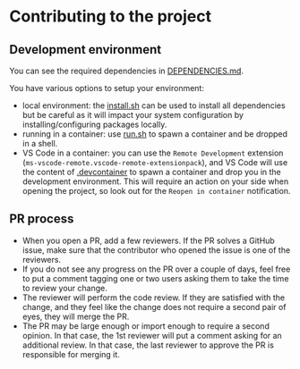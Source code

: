 # Contributing to the project

## Development environment

You can see the required dependencies in [DEPENDENCIES.md](./DEPENDENCIES.md).

You have various options to setup your environment:
* local environment: the [install.sh](test/images/devenv/install.sh) can be used to
install all dependencies but be careful as it will impact your system configuration by
installing/configuring packages locally.
* running in a container: use [run.sh](test/images/devenv/run.sh) to spawn a container
and be dropped in a shell.
* VS Code in a container: you can use the `Remote Development` extension
(`ms-vscode-remote.vscode-remote-extensionpack`), and VS Code will use the content of
[.devcontainer](.devcontainer) to spawn a container and drop you in the development
environment. This will require an action on your side when opening the project, so look
out for the `Reopen in container` notification.

## PR process

* When you open a PR, add a few reviewers. If the PR solves a GitHub issue, make sure
  that the contributor who opened the issue is one of the reviewers.
* If you do not see any progress on the PR over a couple of days, feel free to put a
  comment tagging one or two users asking them to take the time to review your change.
* The reviewer will perform the code review. If they are satisfied with the change, and
  they feel like the change does not require a second pair of eyes, they will merge the
  PR.
* The PR may be large enough or import enough to require a second opinion. In that case,
  the 1st reviewer will put a comment asking for an additional review. In that case, the
  last reviewer to approve the PR is responsible for merging it.
